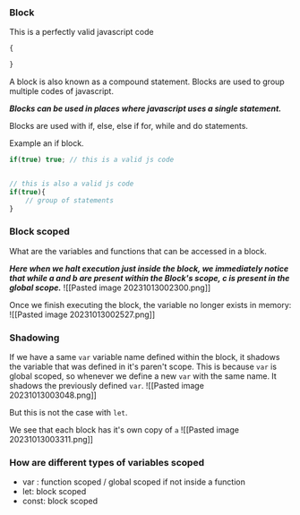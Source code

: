 ### Block

This is a perfectly valid javascript code
```js
{

}
```

A block is also known as a compound statement. Blocks are used to group multiple codes of javascript. 

***Blocks can be used in places where javascript uses a single statement.*** 

Blocks are used with if, else, else if for, while and do statements. 

Example an if block. 
```js
if(true) true; // this is a valid js code


// this is also a valid js code
if(true){
	// group of statements 
}
```

### Block scoped 

What are the variables and functions that can be accessed in a block.

***Here when we halt execution just inside the block, we immediately notice that while a and b are present within the Block's scope, c is present in the global scope.***
![[Pasted image 20231013002300.png]]

Once we finish executing the block, the variable no longer exists in memory:
![[Pasted image 20231013002527.png]]

### Shadowing

If we have a same `var` variable name defined within the block, it shadows the variable that was defined in it's paren't scope. This is because `var` is global scoped, so whenever we define a new `var` with the same name. It shadows the previously defined `var`.
![[Pasted image 20231013003048.png]]

But this is not the case with `let`.

We see that each block has it's own copy of `a`
![[Pasted image 20231013003311.png]]

### How are different types of variables scoped

- var : function scoped / global scoped if not inside a function
- let: block scoped
- const: block scoped